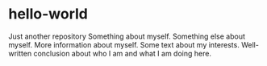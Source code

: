 # hello-world
Just another repository
Something about myself. Something else about myself. More information about myself.
Some text about my interests. Well-written conclusion about who I am and what I am doing here.
